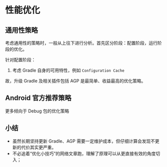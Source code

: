 # 性能优化

## 通用性策略 

考虑通用性的策略时，一般从上往下进行分析。首先区分阶段：配置阶段，运行阶段的优化。

针对配置阶段：

1. 考虑 Gradle 自身的可用特性，例如 `Configuration Cache`

故，升级 Gradle 及相关插件包括 AGP 是最简单、收益最高的优化策略。

## Android 官方推荐策略

更多倾向于 Debug 包的优化策略

## 小结

- 虽然长期坚持更新 Gradle、AGP 需要一定维护成本，但仔细计算会发现不更新的代价其实更严重。
- 不必追着“优化小技巧”的网络文章跑，理解了原理可以从更直接有效的角度切入；
